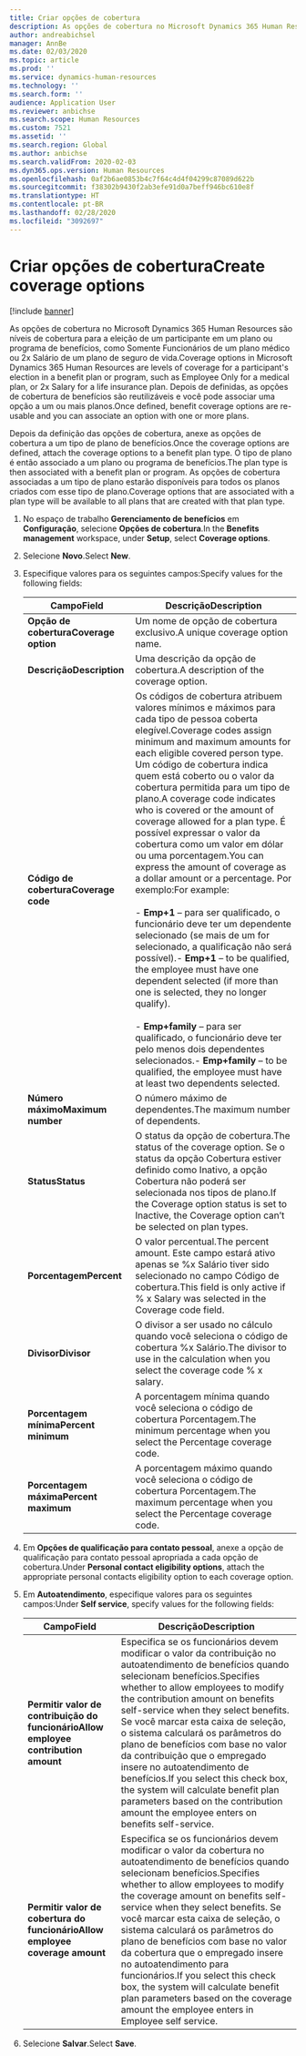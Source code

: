 ```yaml
---
title: Criar opções de cobertura
description: As opções de cobertura no Microsoft Dynamics 365 Human Resources são níveis de cobertura para a eleição de um participante em um plano ou programa de benefícios, como Somente Funcionários de um plano médico ou 2x Salário de um plano de seguro de vida.
author: andreabichsel
manager: AnnBe
ms.date: 02/03/2020
ms.topic: article
ms.prod: ''
ms.service: dynamics-human-resources
ms.technology: ''
ms.search.form: ''
audience: Application User
ms.reviewer: anbichse
ms.search.scope: Human Resources
ms.custom: 7521
ms.assetid: ''
ms.search.region: Global
ms.author: anbichse
ms.search.validFrom: 2020-02-03
ms.dyn365.ops.version: Human Resources
ms.openlocfilehash: 0af2b6ae0853b4c7f64c4d4f04299c87089d622b
ms.sourcegitcommit: f38302b9430f2ab3efe91d0a7beff946bc610e8f
ms.translationtype: HT
ms.contentlocale: pt-BR
ms.lasthandoff: 02/28/2020
ms.locfileid: "3092697"
---
```

# <a name="create-coverage-options"></a><span data-ttu-id="c8005-103">Criar opções de cobertura</span><span class="sxs-lookup"><span data-stu-id="c8005-103">Create coverage options</span></span>

[!include [banner](includes/preview-feature.md)]

<span data-ttu-id="c8005-104">As opções de cobertura no Microsoft Dynamics 365 Human Resources são níveis de cobertura para a eleição de um participante em um plano ou programa de benefícios, como Somente Funcionários de um plano médico ou 2x Salário de um plano de seguro de vida.</span><span class="sxs-lookup"><span data-stu-id="c8005-104">Coverage options in Microsoft Dynamics 365 Human Resources are levels of coverage for a participant's election in a benefit plan or program, such as Employee Only for a medical plan, or 2x Salary for a life insurance plan.</span></span> <span data-ttu-id="c8005-105">Depois de definidas, as opções de cobertura de benefícios são reutilizáveis e você pode associar uma opção a um ou mais planos.</span><span class="sxs-lookup"><span data-stu-id="c8005-105">Once defined, benefit coverage options are re-usable and you can associate an option with one or more plans.</span></span>

<span data-ttu-id="c8005-106">Depois da definição das opções de cobertura, anexe as opções de cobertura a um tipo de plano de benefícios.</span><span class="sxs-lookup"><span data-stu-id="c8005-106">Once the coverage options are defined, attach the coverage options to a benefit plan type.</span></span> <span data-ttu-id="c8005-107">O tipo de plano é então associado a um plano ou programa de benefícios.</span><span class="sxs-lookup"><span data-stu-id="c8005-107">The plan type is then associated with a benefit plan or program.</span></span> <span data-ttu-id="c8005-108">As opções de cobertura associadas a um tipo de plano estarão disponíveis para todos os planos criados com esse tipo de plano.</span><span class="sxs-lookup"><span data-stu-id="c8005-108">Coverage options that are associated with a plan type will be available to all plans that are created with that plan type.</span></span> 

1. <span data-ttu-id="c8005-109">No espaço de trabalho **Gerenciamento de benefícios** em **Configuração**, selecione **Opções de cobertura**.</span><span class="sxs-lookup"><span data-stu-id="c8005-109">In the **Benefits management** workspace, under **Setup**, select **Coverage options**.</span></span>

2. <span data-ttu-id="c8005-110">Selecione **Novo**.</span><span class="sxs-lookup"><span data-stu-id="c8005-110">Select **New**.</span></span>

3. <span data-ttu-id="c8005-111">Especifique valores para os seguintes campos:</span><span class="sxs-lookup"><span data-stu-id="c8005-111">Specify values for the following fields:</span></span>

   | <span data-ttu-id="c8005-112">Campo</span><span class="sxs-lookup"><span data-stu-id="c8005-112">Field</span></span> | <span data-ttu-id="c8005-113">Descrição</span><span class="sxs-lookup"><span data-stu-id="c8005-113">Description</span></span> |
   | --- | --- |
   | <span data-ttu-id="c8005-114">**Opção de cobertura**</span><span class="sxs-lookup"><span data-stu-id="c8005-114">**Coverage option**</span></span> | <span data-ttu-id="c8005-115">Um nome de opção de cobertura exclusivo.</span><span class="sxs-lookup"><span data-stu-id="c8005-115">A unique coverage option name.</span></span> |
   | <span data-ttu-id="c8005-116">**Descrição**</span><span class="sxs-lookup"><span data-stu-id="c8005-116">**Description**</span></span> | <span data-ttu-id="c8005-117">Uma descrição da opção de cobertura.</span><span class="sxs-lookup"><span data-stu-id="c8005-117">A description of the coverage option.</span></span> |
   | <span data-ttu-id="c8005-118">**Código de cobertura**</span><span class="sxs-lookup"><span data-stu-id="c8005-118">**Coverage code**</span></span> | <span data-ttu-id="c8005-119">Os códigos de cobertura atribuem valores mínimos e máximos para cada tipo de pessoa coberta elegível.</span><span class="sxs-lookup"><span data-stu-id="c8005-119">Coverage codes assign minimum and maximum amounts for each eligible covered person type.</span></span> <span data-ttu-id="c8005-120">Um código de cobertura indica quem está coberto ou o valor da cobertura permitida para um tipo de plano.</span><span class="sxs-lookup"><span data-stu-id="c8005-120">A coverage code indicates who is covered or the amount of coverage allowed for a plan type.</span></span> <span data-ttu-id="c8005-121">É possível expressar o valor da cobertura como um valor em dólar ou uma porcentagem.</span><span class="sxs-lookup"><span data-stu-id="c8005-121">You can express the amount of coverage as a dollar amount or a percentage.</span></span> <span data-ttu-id="c8005-122">Por exemplo:</span><span class="sxs-lookup"><span data-stu-id="c8005-122">For example:</span></span></br></br><span data-ttu-id="c8005-123">- **Emp+1** – para ser qualificado, o funcionário deve ter um dependente selecionado (se mais de um for selecionado, a qualificação não será possível).</span><span class="sxs-lookup"><span data-stu-id="c8005-123">- **Emp+1** – to be qualified, the employee must have one dependent selected (if more than one is selected, they no longer qualify).</span></span></br></br><span data-ttu-id="c8005-124">- **Emp+family** – para ser qualificado, o funcionário deve ter pelo menos dois dependentes selecionados.</span><span class="sxs-lookup"><span data-stu-id="c8005-124">- **Emp+family** – to be qualified, the employee must have at least two dependents selected.</span></span> |
   | <span data-ttu-id="c8005-125">**Número máximo**</span><span class="sxs-lookup"><span data-stu-id="c8005-125">**Maximum number**</span></span> | <span data-ttu-id="c8005-126">O número máximo de dependentes.</span><span class="sxs-lookup"><span data-stu-id="c8005-126">The maximum number of dependents.</span></span> |
   | <span data-ttu-id="c8005-127">**Status**</span><span class="sxs-lookup"><span data-stu-id="c8005-127">**Status**</span></span> | <span data-ttu-id="c8005-128">O status da opção de cobertura.</span><span class="sxs-lookup"><span data-stu-id="c8005-128">The status of the coverage option.</span></span> <span data-ttu-id="c8005-129">Se o status da opção Cobertura estiver definido como Inativo, a opção Cobertura não poderá ser selecionada nos tipos de plano.</span><span class="sxs-lookup"><span data-stu-id="c8005-129">If the Coverage option status is set to Inactive, the Coverage option can’t be selected on plan types.</span></span> |
   | <span data-ttu-id="c8005-130">**Porcentagem**</span><span class="sxs-lookup"><span data-stu-id="c8005-130">**Percent**</span></span> | <span data-ttu-id="c8005-131">O valor percentual.</span><span class="sxs-lookup"><span data-stu-id="c8005-131">The percent amount.</span></span> <span data-ttu-id="c8005-132">Este campo estará ativo apenas se %x Salário tiver sido selecionado no campo Código de cobertura.</span><span class="sxs-lookup"><span data-stu-id="c8005-132">This field is only active if % x Salary was selected in the Coverage code field.</span></span> |
   | <span data-ttu-id="c8005-133">**Divisor**</span><span class="sxs-lookup"><span data-stu-id="c8005-133">**Divisor**</span></span> | <span data-ttu-id="c8005-134">O divisor a ser usado no cálculo quando você seleciona o código de cobertura %x Salário.</span><span class="sxs-lookup"><span data-stu-id="c8005-134">The divisor to use in the calculation when you select the coverage code % x salary.</span></span> |
   | <span data-ttu-id="c8005-135">**Porcentagem mínima**</span><span class="sxs-lookup"><span data-stu-id="c8005-135">**Percent minimum**</span></span> | <span data-ttu-id="c8005-136">A porcentagem mínima quando você seleciona o código de cobertura Porcentagem.</span><span class="sxs-lookup"><span data-stu-id="c8005-136">The minimum percentage when you select the Percentage coverage code.</span></span> |
   | <span data-ttu-id="c8005-137">**Porcentagem máxima**</span><span class="sxs-lookup"><span data-stu-id="c8005-137">**Percent maximum**</span></span> | <span data-ttu-id="c8005-138">A porcentagem máximo quando você seleciona o código de cobertura Porcentagem.</span><span class="sxs-lookup"><span data-stu-id="c8005-138">The maximum percentage when you select the Percentage coverage code.</span></span> |

4. <span data-ttu-id="c8005-139">Em **Opções de qualificação para contato pessoal**, anexe a opção de qualificação para contato pessoal apropriada a cada opção de cobertura.</span><span class="sxs-lookup"><span data-stu-id="c8005-139">Under **Personal contact eligibility options**, attach the appropriate personal contacts eligibility option to each coverage option.</span></span>

5. <span data-ttu-id="c8005-140">Em **Autoatendimento**, especifique valores para os seguintes campos:</span><span class="sxs-lookup"><span data-stu-id="c8005-140">Under **Self service**, specify values for the following fields:</span></span>

   | <span data-ttu-id="c8005-141">Campo</span><span class="sxs-lookup"><span data-stu-id="c8005-141">Field</span></span> | <span data-ttu-id="c8005-142">Descrição</span><span class="sxs-lookup"><span data-stu-id="c8005-142">Description</span></span> |
   | --- | --- |
   | <span data-ttu-id="c8005-143">**Permitir valor de contribuição do funcionário**</span><span class="sxs-lookup"><span data-stu-id="c8005-143">**Allow employee contribution amount**</span></span> | <span data-ttu-id="c8005-144">Especifica se os funcionários devem modificar o valor da contribuição no autoatendimento de benefícios quando selecionam benefícios.</span><span class="sxs-lookup"><span data-stu-id="c8005-144">Specifies whether to allow employees to modify the contribution amount on benefits self-service when they select benefits.</span></span> <span data-ttu-id="c8005-145">Se você marcar esta caixa de seleção, o sistema calculará os parâmetros do plano de benefícios com base no valor da contribuição que o empregado insere no autoatendimento de benefícios.</span><span class="sxs-lookup"><span data-stu-id="c8005-145">If you select this check box, the system will calculate benefit plan parameters based on the contribution amount the employee enters on benefits self-service.</span></span> |
   | <span data-ttu-id="c8005-146">**Permitir valor de cobertura do funcionário**</span><span class="sxs-lookup"><span data-stu-id="c8005-146">**Allow employee coverage amount**</span></span> | <span data-ttu-id="c8005-147">Especifica se os funcionários devem modificar o valor da cobertura no autoatendimento de benefícios quando selecionam benefícios.</span><span class="sxs-lookup"><span data-stu-id="c8005-147">Specifies whether to allow employees to modify the coverage amount on benefits self-service when they select benefits.</span></span> <span data-ttu-id="c8005-148">Se você marcar esta caixa de seleção, o sistema calculará os parâmetros do plano de benefícios com base no valor da cobertura que o empregado insere no autoatendimento para funcionários.</span><span class="sxs-lookup"><span data-stu-id="c8005-148">If you select this check box, the system will calculate benefit plan parameters based on the coverage amount the employee enters in Employee self service.</span></span> |

6. <span data-ttu-id="c8005-149">Selecione **Salvar**.</span><span class="sxs-lookup"><span data-stu-id="c8005-149">Select **Save**.</span></span> 
